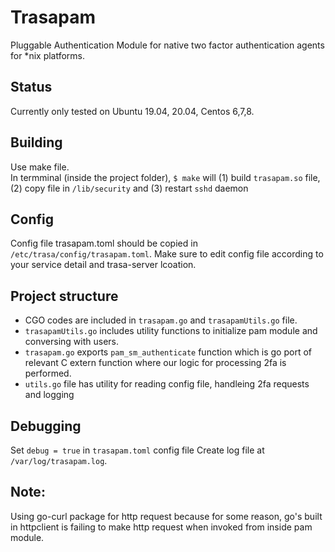 # Trasapam

Pluggable Authentication Module for native two factor authentication agents for *nix platforms.

## Status
Currently only tested on Ubuntu 19.04, 20.04, Centos 6,7,8.

## Building
Use make file.  
In termminal (inside the project folder), `$ make` will (1) build `trasapam.so` file, (2) copy file in `/lib/security` and (3) restart `sshd` daemon

## Config
Config file trasapam.toml should be copied in `/etc/trasa/config/trasapam.toml`. Make sure to edit config file according to your service detail and trasa-server lcoation.

## Project structure

- CGO codes are included in `trasapam.go` and `trasapamUtils.go` file.
- `trasapamUtils.go` includes utility functions to initialize pam module and conversing with users.
- `trasapam.go` exports `pam_sm_authenticate` function which is go port of relevant C extern function where our logic for processing 2fa is performed.
- `utils.go` file has utility for reading config file, handleing 2fa requests and logging


## Debugging
Set `debug = true` in `trasapam.toml` config file
Create log file at `/var/log/trasapam.log`.

## Note:
Using go-curl package for http request because for some reason, go's built in httpclient is failing to make http request when invoked from inside pam module.